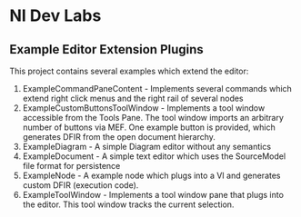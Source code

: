 ﻿# NI Dev Labs
## Example Editor Extension Plugins 

This project contains several examples which extend the editor:

1. ExampleCommandPaneContent - Implements several commands which extend right click menus and the right rail of several nodes
2. ExampleCustomButtonsToolWindow - Implements a tool window accessible from the Tools Pane. The tool window imports an arbitrary number of buttons via MEF. One example button is provided, which generates DFIR from the open document hierarchy.
3. ExampleDiagram - A simple Diagram editor without any semantics
4. ExampleDocument - A simple text editor which uses the SourceModel file format for persistence
5. ExampleNode - A example node which plugs into a VI and generates custom DFIR (execution code).
6. ExampleToolWindow - Implements a tool window pane that plugs into the editor.  This tool window tracks the current selection.
